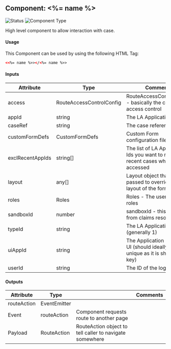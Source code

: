 ## Component: <%= name %>

![Status][auto] ![Component Type][major] <!--Component Meta {"created_by":"Auto", "reviewed_by":"Auto", "last_modified_by":"Auto", "comment":"high level component"} Component Meta -->


<p>High level component to allow interaction with case.</p>



#### Usage


This Component can be used by using the following HTML Tag:

```html
<<%= name %>></<%= name %>>
```

#### Inputs

Attribute | Type | Comments
--- | --- | ---
access | RouteAccessControlConfig | RouteAccessControlConfig - basically the config for access control
appId | string | The LA Application Id
caseRef | string | The case reference
customFormDefs | CustomFormDefs | Custom Form configuration file
exclRecentAppIds | string[] | The list of LA Application Ids you want to mark as recent cases when accessed
layout | any[] | Layout object that can be passed to override default layout of the form renderer
roles | Roles | Roles - The users current roles
sandboxId | number | sandboxId - this comes from claims resolver
typeId | string | The LA Application Type Id (generally 1)
uiAppId | string | The Application ID of the UI (should ideally be unique as it is shared state key)
userId | string | The ID of the logged user

#### Outputs

Attribute | Type |   | Comments
--- | --- | --- | ---
routeAction | EventEmitter<RouteAction> |   |  
  | Event |  routeAction  |  Component requests route to another page
  | Payload |  RouteAction  |  RouteAction object to tell caller to navigate somewhere


[auto]: https://img.shields.io/badge/Status-auto%20generated-lightgrey.svg?style=flat "auto generated"

[manually]: https://img.shields.io/badge/Status-manually%20created-yellow.svg?style=flat "manually created"

[draft]: https://img.shields.io/badge/Status-draft-red.svg?style=flat "draft"

[review]: https://img.shields.io/badge/Status-need%20review-yellowgreen.svg?style=flat "need review"

[review done]: https://img.shields.io/badge/Status-review%20done-green.svg?style=flat "review done"

[finalized]: https://img.shields.io/badge/Status-finalized-brightgreen.svg?style=flat "finalized"

[top]: https://img.shields.io/badge/Component%20Type-Top-blue.svg?style=flat "top Component"

[major]: https://img.shields.io/badge/Component%20Type-major%20Component-blue.svg?style=flat "major Component"

[minor]: https://img.shields.io/badge/Component%20Type-minor%20Component-blue.svg?style=flat "minor Component"


